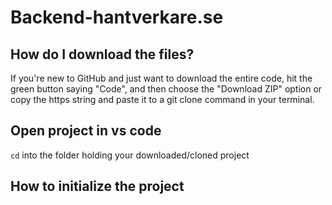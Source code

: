 # Backend-hantverkare.se

## How do I download the files?
If you're new to GitHub and just want to download the entire code, hit the green button saying "Code", and then choose the "Download ZIP" option or copy the https string and paste it to a git clone command in your terminal.

## Open project in vs code
`cd` into the folder holding your downloaded/cloned project

## How to initialize the project


